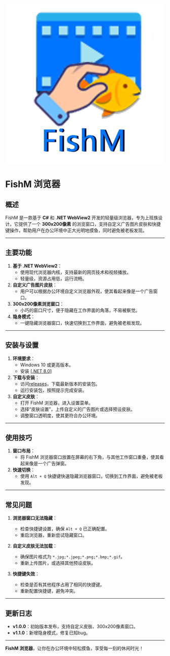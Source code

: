 ![FishM](.\FishM.png)

# FishM 浏览器

## 概述

FishM 是一款基于 **C#** 和 **.NET WebView2** 开发的轻量级浏览器，专为上班族设计。它提供了一个 **300x200像素** 的浏览窗口，支持自定义广告图片皮肤和快捷键操作，帮助用户在办公环境中正大光明地摸鱼，同时避免被老板发现。

---

## 主要功能

1. **基于 .NET WebView2**：
   - 使用现代浏览器内核，支持最新的网页技术和视频播放。
   - 轻量级，资源占用低，运行流畅。
2. **自定义广告图片皮肤**：
   - 用户可以根据办公环境自定义浏览器外观，使其看起来像是一个广告窗口。
3. **300x200像素浏览窗口**：
   - 小巧的窗口尺寸，便于隐藏在工作界面的角落，不易被察觉。
4. **隐身模式**：
   - 一键隐藏浏览器窗口，快速切换到工作界面，避免被老板发现。

---

## 安装与设置

1. **环境要求**：
   - Windows 10 或更高版本。
   - 安装 [[.NET 8.0]](https://dotnet.microsoft.com/zh-cn/download/dotnet/thank-you/runtime-desktop-8.0.11-windows-x64-installer?cid=getdotnetcore#:~:text=%E6%84%9F%E8%B0%A2%E4%B8%8B%E8%BD%BD-,.NET%208.0,-Desktop%20Runtime%20(v8.0.11))
2. **下载与安装**：
   - 访问[releases](https://github.com/Eoyz369/FishM/releases)，下载最新版本的安装包。
   - 运行安装包，按照提示完成安装。
3. **自定义皮肤**：
   - 打开 FishM 浏览器，进入设置菜单。
   - 选择“皮肤设置”，上传自定义的广告图片或选择预设皮肤。
   - 调整窗口透明度，使其更符合办公环境。

---

## 使用技巧

1. **窗口布局**：
   - 将 FishM 浏览器窗口放置在屏幕的右下角，与其他工作窗口重叠，使其看起来像是一个广告弹窗。
2. **快速切换**：
   - 使用 `Alt + Q` 快捷键快速隐藏浏览器窗口，切换到工作界面，避免被老板发现。

---

## 常见问题

1. **浏览器窗口无法隐藏**：
   - 检查快捷键设置，确保 `Alt + Q` 已正确配置。
   - 重启浏览器，重新尝试隐藏窗口。

2. **自定义皮肤无法加载**：
   - 确保图片格式为 `*.jpg;*.jpeg;*.png;*.bmp;*.gif`。
   - 重新上传图片，或选择其他预设皮肤。

3. **快捷键失效**：
   - 检查是否有其他程序占用了相同的快捷键。
   - 重新配置快捷键，避免冲突。

---

## 更新日志

- **v1.0.0**：初始版本发布，支持自定义皮肤、300x200像素窗口。
- **v1.1.0**：新增隐身模式，修复已知bug。

---

**FishM 浏览器**，让你在办公环境中轻松摸鱼，享受每一刻的休闲时光！
